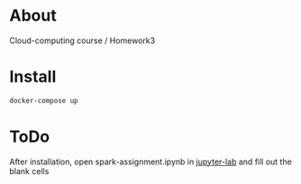 # About

Cloud-computing course / Homework3 

# Install

```bash
docker-compose up
```

# ToDo

After installation, 
open spark-assignment.ipynb in [jupyter-lab](http://127.0.0.1:8888) and fill out the blank cells
